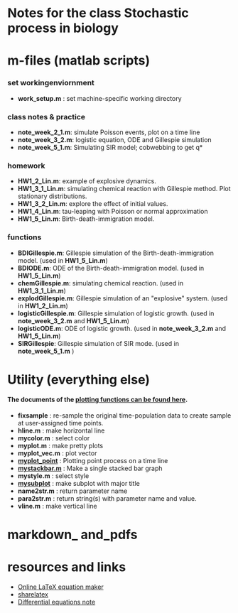 # Notes for the class Stochastic process in biology

# m-files (matlab scripts)

### set workingenviornment
* **work\_setup.m** : set machine-specific working directory 

### class notes & practice
* **note\_week\_2\_1.m**: simulate Poisson events, plot on a time line
* **note\_week\_3\_2.m**: logistic equation, ODE and Gillespie simulation 
* **note\_week\_5\_1.m**: Simulating SIR model; cobwebbing to get q*
 
### homework 
* **HW1\_2\_Lin.m**: example of explosive dynamics.
* **HW1\_3\_1\_Lin.m**: simulating chemical reaction with Gillespie method. Plot stationary distributions.
* **HW1\_3\_2\_Lin.m**: explore the effect of initial values.
* **HW1\_4\_Lin.m**: tau-leaping with Poisson or normal approximation
* **HW1\_5\_Lin.m**: Birth-death-immigration model. 

### functions
* **BDIGillespie.m**: Gillespie simulation of the Birth-death-immigration model. (used in **HW1\_5\_Lin.m**)
* **BDIODE.m**: ODE of the Birth-death-immigration model. (used in **HW1\_5\_Lin.m**)
* **chemGillespie.m**: simulating chemical reaction. (used in **HW1\_3\_1\_Lin.m**)
* **explodGillespie.m**:  Gillespie simulation of an "explosive" system. (used in **HW1\_2\_Lin.m**)
* **logisticGillespie.m**:  Gillespie simulation of logistic growth. (used in **note\_week\_3\_2.m** and **HW1\_5\_Lin.m**)
* **logisticODE.m**:  ODE of logistic growth. (used in **note\_week\_3\_2.m** and **HW1\_5\_Lin.m**)
* **SIRGillespie**: Gillespie simulation of SIR mode. (used in **note\_week\_5\_1.m** )
  
# Utility (everything else)

#### The documents of the [plotting functions can be found here](https://github.com/weitingwlin/matlabutility/tree/master/mfiles).


* **fixsample** : re-sample the original time-population data to create sample at user-assigned time points. 
* **hline.m** : make horizontal line
* **mycolor.m** : select color 
* **myplot.m** : make pretty plots
* **myplot\_vec.m** : plot vector
* [**myplot_point**](https://github.com/weitingwlin/matlabutility/blob/master/documents/myplot_point.md) : Plotting point process on a time line
*  [**mystackbar.m**](https://github.com/weitingwlin/matlabutility/blob/master/documents/mystackbar.md) : Make a single stacked bar graph
* **mystyle.m** : select style
* [**mysubplot**](https://github.com/weitingwlin/matlabutility/blob/master/documents/mysubplot.md)   : make subplot with major title
* **name2str.m** : return parameter name
* **para2str.m** : return string(s) with parameter name and value.
* **vline.m** : make vertical line

# markdown\_ and\_pdfs

# resources and links
* [Online LaTeX equation maker](https://www.codecogs.com/latex/eqneditor.php)
* [sharelatex](https://www.sharelatex.com/)
* [Differential equations note](http://tutorial.math.lamar.edu/Classes/DE/Linear.aspx)

